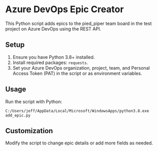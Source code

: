 # Azure DevOps Epic Creator

This Python script adds epics to the pied_piper team board in the test project on Azure DevOps using the REST API.

## Setup
1. Ensure you have Python 3.8+ installed.
2. Install required packages: `requests`.
3. Set your Azure DevOps organization, project, team, and Personal Access Token (PAT) in the script or as environment variables.

## Usage
Run the script with Python:
```
C:/Users/jeff/AppData/Local/Microsoft/WindowsApps/python3.8.exe add_epic.py
```

## Customization
Modify the script to change epic details or add more fields as needed.
